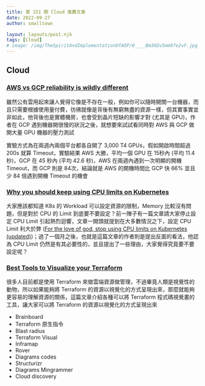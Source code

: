 ```yaml
---
title: 第 151 期 Cloud 推薦文章
date: 2022-09-27
author: smalltown

layout: layouts/post.njk
tags: [Cloud]
# image: /img/TheSpiritAndImplementationOfAOP/0____Bm36Dv5mm97e2vF.jpg
---
```


## Cloud

<!-- summary -->
### [AWS vs GCP reliability is wildly different](https://freeman.vc/notes/aws-vs-gcp-reliability-is-wildly-different)

雖然公有雲用起來讓人覺得它像是不存在一般，例如你可以隨時開關一台機器，而且只需要根據使用量付費，彷彿就像是背後有無窮無盡的資源一樣，但其實事實並非如此，他背後也是實體機房，也會受到晶片短缺的影響才對 (尤其是 GPU)，作者在 GCP 遇到機器開很慢的狀況之後，就想要來試試看同時對 AWS 與 GCP 做開大量 GPU 機器的壓力測試

實驗方式為在兩週內兩個平台都各自開了 3,000 T4 GPUs，假如開啟時間超過 200s 就算 Timeout，實驗結果 AWS 大勝，平均一個 GPU 在 15秒內 (平均 11.4 秒)，GCP 在 45 秒內 (平均 42.6 秒)，AWS 在兩週內遇到一次明顯的開機 Timeout，而 GCP 則是 84次，結論就是 AWS 的開機時間比 GCP 快 66% 並且少 84 倍遇到開機 Timeout 的機會

<!-- summary -->

### [Why you should keep using CPU limits on Kubernetes](https://dnastacio.medium.com/why-you-should-keep-using-cpu-limits-on-kubernetes-60c4e50dfc61)

大家應該都知道 K8s 的 Workload 可以設定資源的限制，Memory 比較沒有問題，但是對於 CPU 的 Limit 到底要不要設定？前一陣子有一篇文章請大家停止設定 CPU Limit 引起熱烈迴響，文章一開頭就提到在大多數情況之下，設定 CPU Limit 利大於弊 ([For the love of god, stop using CPU limits on Kubernetes (updated)](https://home.robusta.dev/blog/stop-using-cpu-limits/))；過了一個月之後，也就是這篇文章的作者則是提出反面的看法，他認為 CPU Limit 仍然是有其必要性的，並且提出了一些理由，大家覺得究竟要不要設定呢？

### [Best Tools to Visualize your Terraform](https://medium.com/@mike_tyson_cloud/best-tools-to-visualize-your-terraform-d4b537f091dc)

很多人目前都是使用 Terraform 來做雲端資源做管理，不過畢竟人類是視覺性的動物，所以如果能夠將 Terraform 的資源以視覺化的方式呈現出來，那麼就能夠更容易的理解資源的關係，這篇文章介紹各種可以將 Terraform 程式碼視覺畫的工具，讓大家可以將 Terraform 的資源以視覺化的方式呈現出來

- Brainboard
- Terraform 原生指令
- Blast radius
- Terraform Visual
- Inframap
- Rover
- Diagrams codes
- Structurizr
- Diagrams Mingrammer
- Cloud discovery